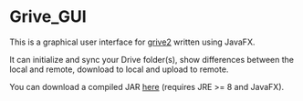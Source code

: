 # Grive_GUI

This is a graphical user interface for [grive2](https://github.com/vitalif/grive2) written using JavaFX.

It can initialize and sync your Drive folder(s), show differences between the local and remote, download to local and upload to remote.

You can download a compiled JAR [here](https://kmfrick.github.io/code/grive-gui/grive-gui.jar) (requires JRE >= 8 and JavaFX).
